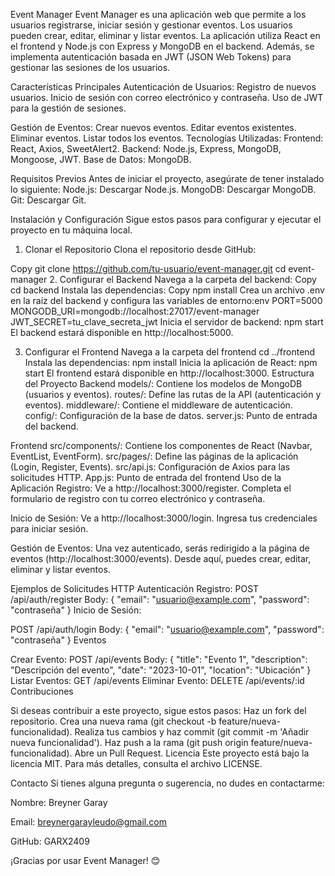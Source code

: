 Event Manager
Event Manager es una aplicación web que permite a los usuarios registrarse, iniciar sesión y gestionar eventos. Los usuarios pueden crear, editar, eliminar y listar eventos. La aplicación utiliza React en el frontend y Node.js con Express y MongoDB en el backend. Además, se implementa autenticación basada en JWT (JSON Web Tokens) para gestionar las sesiones de los usuarios.

Características Principales
Autenticación de Usuarios:
Registro de nuevos usuarios.
Inicio de sesión con correo electrónico y contraseña.
Uso de JWT para la gestión de sesiones.

Gestión de Eventos:
Crear nuevos eventos.
Editar eventos existentes.
Eliminar eventos.
Listar todos los eventos.
Tecnologías Utilizadas:
Frontend: React, Axios, SweetAlert2.
Backend: Node.js, Express, MongoDB, Mongoose, JWT.
Base de Datos: MongoDB.

Requisitos Previos
Antes de iniciar el proyecto, asegúrate de tener instalado lo siguiente:
Node.js: Descargar Node.js.
MongoDB: Descargar MongoDB.
Git: Descargar Git.

Instalación y Configuración
Sigue estos pasos para configurar y ejecutar el proyecto en tu máquina local.

1. Clonar el Repositorio
Clona el repositorio desde GitHub:

Copy
git clone https://github.com/tu-usuario/event-manager.git
cd event-manager
2. Configurar el Backend
Navega a la carpeta del backend:
Copy
cd backend
Instala las dependencias:
Copy
npm install
Crea un archivo .env en la raíz del backend y configura las variables de entorno:env
PORT=5000
MONGODB_URI=mongodb://localhost:27017/event-manager
JWT_SECRET=tu_clave_secreta_jwt
Inicia el servidor de backend:
npm start
El backend estará disponible en http://localhost:5000.

3. Configurar el Frontend
Navega a la carpeta del frontend
cd ../frontend
Instala las dependencias:
npm install
Inicia la aplicación de React:
npm start
El frontend estará disponible en http://localhost:3000.
Estructura del Proyecto
Backend
models/: Contiene los modelos de MongoDB (usuarios y eventos).
routes/: Define las rutas de la API (autenticación y eventos).
middleware/: Contiene el middleware de autenticación.
config/: Configuración de la base de datos.
server.js: Punto de entrada del backend.

Frontend
src/components/: Contiene los componentes de React (Navbar, EventList, EventForm).
src/pages/: Define las páginas de la aplicación (Login, Register, Events).
src/api.js: Configuración de Axios para las solicitudes HTTP.
App.js: Punto de entrada del frontend
Uso de la Aplicación
Registro:
Ve a http://localhost:3000/register.
Completa el formulario de registro con tu correo electrónico y contraseña.

Inicio de Sesión:
Ve a http://localhost:3000/login.
Ingresa tus credenciales para iniciar sesión.

Gestión de Eventos:
Una vez autenticado, serás redirigido a la página de eventos (http://localhost:3000/events).
Desde aquí, puedes crear, editar, eliminar y listar eventos.

Ejemplos de Solicitudes HTTP
Autenticación
Registro:
POST /api/auth/register
Body: { "email": "usuario@example.com", "password": "contraseña" }
Inicio de Sesión:

POST /api/auth/login
Body: { "email": "usuario@example.com", "password": "contraseña" }
Eventos

Crear Evento:
POST /api/events
Body: { "title": "Evento 1", "description": "Descripción del evento", "date": "2023-10-01", "location": "Ubicación" }
Listar Eventos:
GET /api/events
Eliminar Evento:
DELETE /api/events/:id
Contribuciones

Si deseas contribuir a este proyecto, sigue estos pasos:
Haz un fork del repositorio.
Crea una nueva rama (git checkout -b feature/nueva-funcionalidad).
Realiza tus cambios y haz commit (git commit -m 'Añadir nueva funcionalidad').
Haz push a la rama (git push origin feature/nueva-funcionalidad).
Abre un Pull Request.
Licencia
Este proyecto está bajo la licencia MIT. Para más detalles, consulta el archivo LICENSE.

Contacto
Si tienes alguna pregunta o sugerencia, no dudes en contactarme:

Nombre: Breyner Garay

Email: breynergarayleudo@gmail.com

GitHub: GARX2409

¡Gracias por usar Event Manager! 😊
